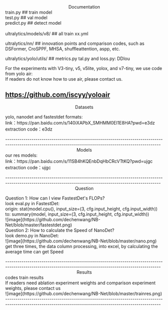 <div align="center">Documentation</div>
train.py    ## train model <br />
test.py    ## val model <br />
predict.py   ## detect model <br />
<br />
ultralytics/models/v8/   ## all train xx.yml

ultralytics/nn/    ## innovation points and comparison codes, such as DSFormer, CroSPPF, MHSA, shuffleattention, aspp, etc.

ultralytics/yolo/utils/    ## metrics.py tal.py and loss.py: DDIou

For the experiments with V3-tiny, v5, v5lite, yolox, and v7-tiny, we use code from yolo air: <br />
If readers do not know how to use air, please contact us.

https://github.com/iscyy/yoloair
-----------------------------------------------------------------------------------------------------------------------------------------------------------
<div align="center">Datasets</div>
<p>
yolo, nanodet and fastestdet formats: <br />
link：https://pan.baidu.com/s/140iXAPbX_SMHMM0EI1E8HA?pwd=e3dz  <br />
extraction code：e3dz  <br />
</p>
-----------------------------------------------------------------------------------------------------------------------------------------------------------
<div align="center">Models</div>
our res models: <br />
link：https://pan.baidu.com/s/11SB4hKQEnbDqHbCRcVTtKQ?pwd=ujgc  <br />
extraction code：ujgc 
<p></p>
-----------------------------------------------------------------------------------------------------------------------------------------------------------
<div align="center">Question</div>
<p>Question 1: How can I view FastestDet's FLOPs? <br />
look eval.py in FastestDet: <br />
origin: stat(model.cpu(), input_size=(3, cfg.input_height, cfg.input_width)) <br />
to: summary(model, input_size=(3, cfg.input_height, cfg.input_width)) <br />
![image](https://github.com/dechenwang/NB-Net/blob/master/fastestdet.png)
<br />
Question 2: How to calculate the Speed of NanoDet? <br />
look demo.py in NanoDet: <br />
![image](https://github.com/dechenwang/NB-Net/blob/master/nano.png)<br />
get three times, the data column processing, into excel, by calculating the average time can get Speed</p>
-----------------------------------------------------------------------------------------------------------------------------------------------------------
<div align="center">Results</div>
codes train results <br />
If readers need ablation experiment weights and comparison experiment weights, please contact us <br />
![image](https://github.com/dechenwang/NB-Net/blob/master/trainres.png)<br />
-----------------------------------------------------------------------------------------------------------------------------------------------------------
